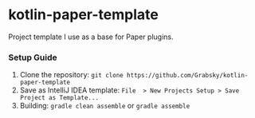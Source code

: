 # kotlin-paper-template
Project template I use as a base for Paper plugins.

### Setup Guide
1. Clone the repository: `git clone https://github.com/Grabsky/kotlin-paper-template`
2. Save as IntelliJ IDEA template: `File  > New Projects Setup > Save Project as Template...`
3. Building: `gradle clean assemble` or `gradle assemble`
